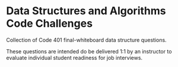# Data Structures and Algorithms Code Challenges

Collection of Code 401 final-whiteboard data structure questions.

These questions are intended do be delivered 1:1 by an instructor to evaluate individual student readiness for job interviews. 
